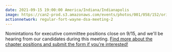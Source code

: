 ```yaml
---
date: 2021-09-15 19:00:00 America/Indiana/Indianapolis
image: https://can2-prod.s3.amazonaws.com/events/photos/001/058/152/original/image.png
actionnetwork: regular-fort-wayne-dsa-meeting-2
---
```


Nomintations for executive committee positions close on 9/15, and we'll be hearing from our candidates during this meeting. [Find more about the chapter positions and submit the form if you're interested!](https://fortwaynedsa.org/elections)
